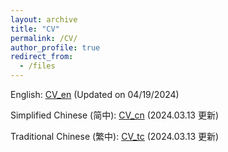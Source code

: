 ```yaml
---
layout: archive
title: "CV"
permalink: /CV/
author_profile: true
redirect_from:
  - /files
---
```


English: <a href="/files/CV_JiaweiDu_en.pdf" target="_blank">CV_en</a> (Updated on 04/19/2024)

Simplified Chinese (简中): <a href="/files/CV_JiaweiDu_cn.pdf" target="_blank">CV_cn</a> (2024.03.13 更新)

Traditional Chinese (繁中): <a href="/files/CV_JiaweiDu_tc.pdf" target="_blank">CV_tc</a> (2024.03.13 更新)